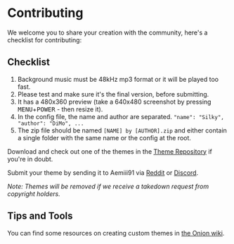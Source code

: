 # Contributing

We welcome you to share your creation with the community, here's a checklist for contributing:

## Checklist

1. Background music must be 48kHz mp3 format or it will be played too fast.  
2. Please test and make sure it's the final version, before submitting.
3. It has a 480x360 preview (take a 640x480 screenshot by pressing <kbd>MENU</kbd>+<kbd>POWER</kbd> - then resize it).
4. In the config file, the name and author are separated.  `"name": "Silky",  "author": "DiMo", ...`
5. The zip file should be named `[NAME] by [AUTHOR].zip` and either contain a single folder with the same name or the config at the root.

Download and check out one of the themes in the [Theme Repository](https://github.com/OnionUI/Themes/blob/main/README.md) if you're in doubt.

Submit your theme by sending it to Aemiii91 via [Reddit](https://www.reddit.com/user/Aemiii91) or [Discord](https://discordapp.com/users/474330900151402497).

*Note: Themes will be removed if we receive a takedown request from copyright holders.*

## Tips and Tools

You can find some resources on creating custom themes in [the Onion wiki](https://github.com/OnionUI/Onion/wiki/Theme-Design).
